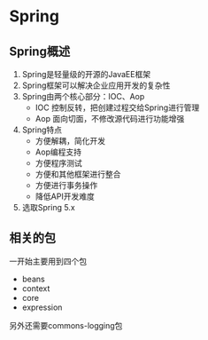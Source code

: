 # Spring

## Spring概述

1. Spring是轻量级的开源的JavaEE框架
2. Spring框架可以解决企业应用开发的复杂性
3. Spring由两个核心部分：IOC、Aop
    - IOC 控制反转，把创建过程交给Spring进行管理
    - Aop 面向切面，不修改源代码进行功能增强
1. Spring特点
    - 方便解耦，简化开发
    - Aop编程支持
    - 方便程序测试
    - 方便和其他框架进行整合
    - 方便进行事务操作
    - 降低API开发难度
1. 选取Spring 5.x

## 相关的包

一开始主要用到四个包

- beans
- context
- core
- expression

另外还需要commons-logging包




